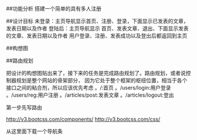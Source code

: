 ##功能分析
搭建一个简单的具有多人注册


##设计目标
未登录：主页导航显示首页、注册、登录，下面显示已发表的文章，发表日期以及作者
登陆后：主页导航显示 首页、发表文章、退出、下面显示发表的文章、发表日期以及作者
用户登录、注册、发表成功以及登出后都返回到主页

##构想图

##路由规划

把设计的构想图贴出来了，接下来的任务是完成路由规划了。路由规划，或者说控制器规划是整个网站的骨架部分，
因为它处于整个框架的枢纽位置，相当于各个接口之间的粘合剂，所以应该优先考虑
。/:首页
。/users/login:用户登录
。/users/reg:用户注册
。/articles/post:发表文章
。/articles/logout:登出


第一步先写路由

http://v3.bootcss.com/components/
http://v3.bootcss.com/css/

从这里面下载一个导航条



